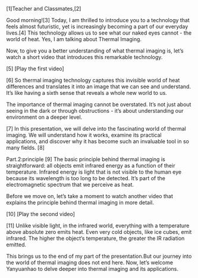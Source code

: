 [1]Teacher and Classmates,[2]

Good morning![3] Today, I am thrilled to introduce you to a technology that feels almost futuristic, yet is increasingly becoming a part of our everyday lives.[4] This technology allows us to see what our naked eyes cannot - the world of heat. Yes, I am talking about Thermal Imaging.

Now, to give you a better understanding of what thermal imaging is, let’s watch a short video that introduces this remarkable technology.

[5]
[Play the first video]

[6]
So thermal imaging technology captures this invisible world of heat differences and translates it into an image that we can see and understand. It’s like having a sixth sense that reveals a whole new world to us.

The importance of thermal imaging cannot be overstated. It’s not just about seeing in the dark or through obstructions - it’s about understanding our environment on a deeper level.

[7]
In this presentation, we will delve into the fascinating world of thermal imaging. We will understand how it works, examine its practical applications, and discover why it has become such an invaluable tool in so many fields.
[8]

Part.2:principle
[9]
The basic principle behind thermal imaging is straightforward: all objects emit infrared energy as a function of their temperature. Infrared energy is light that is not visible to the human eye because its wavelength is too long to be detected. It’s part of the electromagnetic spectrum that we perceive as heat.

Before we move on, let’s take a moment to watch another video that explains the principle behind thermal imaging in more detail.

[10]
[Play the second video]

[11]
Unlike visible light, in the infrared world, everything with a temperature above absolute zero emits heat. Even very cold objects, like ice cubes, emit infrared. The higher the object’s temperature, the greater the IR radiation emitted.

This brings us to the end of my part of the presentation.But our journey into the world of thermal imaging does not end here. Now, let’s welcome Yanyuanhao to delve deeper into thermal imaging and its applications.
